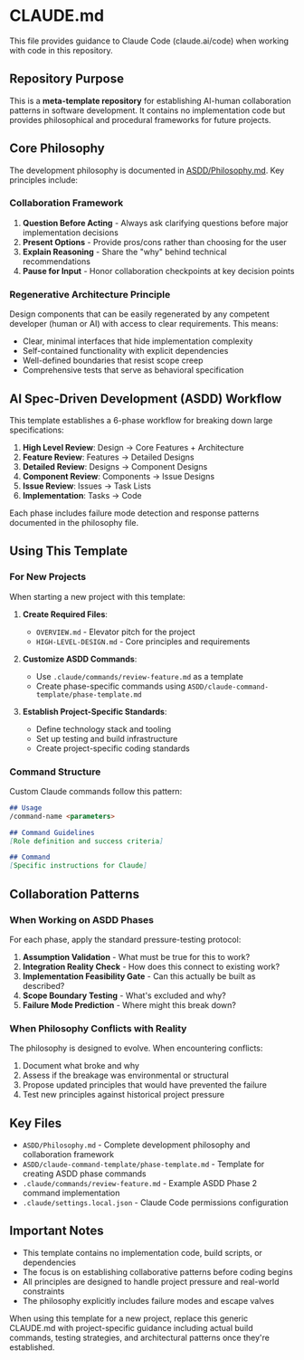 # CLAUDE.md

This file provides guidance to Claude Code (claude.ai/code) when working with code in this repository.

## Repository Purpose

This is a **meta-template repository** for establishing AI-human collaboration patterns in software development. It contains no implementation code but provides philosophical and procedural frameworks for future projects.

## Core Philosophy

The development philosophy is documented in [ASDD/Philosophy.md](ASDD/Philosophy.md). Key principles include:

### Collaboration Framework
1. **Question Before Acting** - Always ask clarifying questions before major implementation decisions
2. **Present Options** - Provide pros/cons rather than choosing for the user
3. **Explain Reasoning** - Share the "why" behind technical recommendations
4. **Pause for Input** - Honor collaboration checkpoints at key decision points

### Regenerative Architecture Principle
Design components that can be easily regenerated by any competent developer (human or AI) with access to clear requirements. This means:
- Clear, minimal interfaces that hide implementation complexity
- Self-contained functionality with explicit dependencies
- Well-defined boundaries that resist scope creep
- Comprehensive tests that serve as behavioral specification

## AI Spec-Driven Development (ASDD) Workflow

This template establishes a 6-phase workflow for breaking down large specifications:

1. **High Level Review**: Design → Core Features + Architecture
2. **Feature Review**: Features → Detailed Designs  
3. **Detailed Review**: Designs → Component Designs
4. **Component Review**: Components → Issue Designs
5. **Issue Review**: Issues → Task Lists
6. **Implementation**: Tasks → Code

Each phase includes failure mode detection and response patterns documented in the philosophy file.

## Using This Template

### For New Projects

When starting a new project with this template:

1. **Create Required Files**:
   - `OVERVIEW.md` - Elevator pitch for the project
   - `HIGH-LEVEL-DESIGN.md` - Core principles and requirements

2. **Customize ASDD Commands**:
   - Use `.claude/commands/review-feature.md` as a template
   - Create phase-specific commands using `ASDD/claude-command-template/phase-template.md`

3. **Establish Project-Specific Standards**:
   - Define technology stack and tooling
   - Set up testing and build infrastructure
   - Create project-specific coding standards

### Command Structure

Custom Claude commands follow this pattern:
```markdown
## Usage
/command-name <parameters>

## Command Guidelines
[Role definition and success criteria]

## Command
[Specific instructions for Claude]
```

## Collaboration Patterns

### When Working on ASDD Phases

For each phase, apply the standard pressure-testing protocol:

1. **Assumption Validation** - What must be true for this to work?
2. **Integration Reality Check** - How does this connect to existing work?
3. **Implementation Feasibility Gate** - Can this actually be built as described?
4. **Scope Boundary Testing** - What's excluded and why?
5. **Failure Mode Prediction** - Where might this break down?

### When Philosophy Conflicts with Reality

The philosophy is designed to evolve. When encountering conflicts:
1. Document what broke and why
2. Assess if the breakage was environmental or structural
3. Propose updated principles that would have prevented the failure
4. Test new principles against historical project pressure

## Key Files

- `ASDD/Philosophy.md` - Complete development philosophy and collaboration framework
- `ASDD/claude-command-template/phase-template.md` - Template for creating ASDD phase commands
- `.claude/commands/review-feature.md` - Example ASDD Phase 2 command implementation
- `.claude/settings.local.json` - Claude Code permissions configuration

## Important Notes

- This template contains no implementation code, build scripts, or dependencies
- The focus is on establishing collaborative patterns before coding begins
- All principles are designed to handle project pressure and real-world constraints
- The philosophy explicitly includes failure modes and escape valves

When using this template for a new project, replace this generic CLAUDE.md with project-specific guidance including actual build commands, testing strategies, and architectural patterns once they're established.